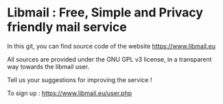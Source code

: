 # Libmail : Free, Simple and Privacy friendly mail service

In this git, you can find source code of the website https://www.libmail.eu

All sources are provided under the GNU GPL v3 license, in a transparent way towards the libmail user.

Tell us your suggestions for improving the service !

To sign up : https://www.libmail.eu/user.php
